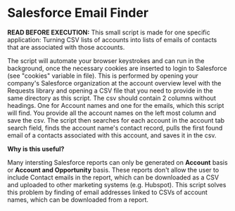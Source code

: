 # Salesforce Email Finder

**READ BEFORE EXECUTION:**
This small script is made for one specific application: Turning CSV lists of accounts into lists of emails of contacts that are associated with those accounts.

The script  will automate your browser keystrokes and can run in the background, once the necessary cookies are inserted to login to Salesforce (see "cookies" variable in file). This is performed by opening your company's Salesforce organization at the account overview level with the Requests library and opening a CSV file that you need to provide in the same directory as this script. The csv should contain 2 columns without headings. One for Account names and one for the emails, which this script will find. You provide all the account names on the left most column and save the csv. The script then searches for each account in the account tab search field, finds the account name's contact record, pulls the first found email of a contacts associated with this account, and saves it in the csv.

**Why is this useful?**

Many intersting Salesforce reports can only be generated on **Account** basis or **Account and Opportunity** basis. These reports don't allow the user to include Contact emails in the report, which can be downloaded as a CSV and uploaded to other marketing systems (e.g. Hubspot). This script solves this problem by finding of email addresses linked to CSVs of account names, which can be downloaded from a report.

